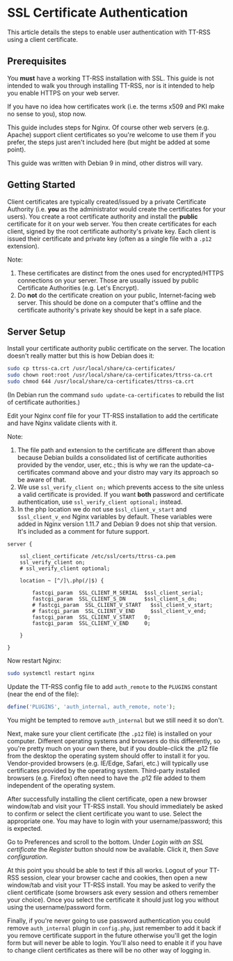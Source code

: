 # SSL Certificate Authentication

This article details the steps to enable user authentication with TT-RSS using a client certificate.

## Prerequisites

You **must** have a working TT-RSS installation with SSL. This guide is not intended to walk you through installing TT-RSS, nor is it intended to help you enable HTTPS on your web server.

If you have no idea how certificates work (i.e. the terms x509 and PKI make no sense to you), stop now.

This guide includes steps for Nginx. Of course other web servers (e.g. Apache) support client certificates so you're welcome to use them if you prefer, the steps just aren't included here (but might be added at some point).

This guide was written with Debian 9 in mind, other distros will vary.

## Getting Started

Client certificates are typically created/issued by a private Certificate Authority (i.e. **you** as the administrator would create the certificates for your users). You create a root certificate authority and install the **public** certificate for it on your web server. You then create certificates for each client, signed by the root certificate authority's private key. Each client is issued their certificate and private key (often as a single file with a `.p12` extension).

Note:

1. These certificates are distinct from the ones used for encrypted/HTTPS connections on your server. Those are usually issued by public Certificate Authorities (e.g. Let's Encrypt).
2. Do **not** do the certificate creation on your public, Internet-facing web server. This should be done on a computer that's offline and the certificate authority's private key should be kept in a safe place.

## Server Setup

Install your certificate authority public certificate on the server. The location doesn't really matter but this is how Debian does it:

```sh
sudo cp ttrss-ca.crt /usr/local/share/ca-certificates/
sudo chown root:root /usr/local/share/ca-certificates/ttrss-ca.crt
sudo chmod 644 /usr/local/share/ca-certificates/ttrss-ca.crt
```

(In Debian run the command `sudo update-ca-certificates` to rebuild the list of certificate authorities.)

Edit your Nginx conf file for your TT-RSS installation to add the certificate and have Nginx validate clients with it.

Note:

1. The file path and extension to the certificate are different than above because Debian builds a consolidated list of certificate authorities provided by the vendor, user, etc.; this is why we ran the update-ca-certificates command above and your distro may vary its approach so be aware of that.
2. We use `ssl_verify_client on;` which prevents access to the site unless a valid certificate is provided. If you want **both** password and certificate authentication, use `ssl_verify_client optional;` instead.
3. In the php location we do not use `$ssl_client_v_start` and `$ssl_client_v_end` Nginx variables by default. These variables were added in Nginx version 1.11.7 and Debian 9 does not ship that version. It's included as a comment for future support.

```nginx
server {

    ssl_client_certificate /etc/ssl/certs/ttrss-ca.pem
    ssl_verify_client on;
    # ssl_verify_client optional;

    location ~ [^/]\.php(/|$) {

        fastcgi_param  SSL_CLIENT_M_SERIAL  $ssl_client_serial;
        fastcgi_param  SSL_CLIENT_S_DN      $ssl_client_s_dn;
        # fastcgi_param  SSL_CLIENT_V_START   $ssl_client_v_start;
        # fastcgi_param  SSL_CLIENT_V_END     $ssl_client_v_end;
        fastcgi_param  SSL_CLIENT_V_START   0;
        fastcgi_param  SSL_CLIENT_V_END     0;

    }

}
```

Now restart Nginx:

```sh
sudo systemctl restart nginx
```

Update the TT-RSS config file to add `auth_remote` to the `PLUGINS` constant (near the end of the file):

```php
define('PLUGINS', 'auth_internal, auth_remote, note');
```

You might be tempted to remove `auth_internal` but we still need it so don't.

Next, make sure your client certificate (the `.p12` file) is installed on your computer. Different operating systems and browsers do this differently, so you're pretty much on your own there, but if you double-click the .p12 file from the desktop the operating system should offer to install it for you. Vendor-provided browsers (e.g. IE/Edge, Safari, etc.) will typically use certificates provided by the operating system. Third-party installed browsers (e.g. Firefox) often need to have the .p12 file added to them independent of the operating system.

After successfully installing the client certificate, open a new browser window/tab and visit your TT-RSS install. You should immediately be asked to confirm or select the client certificate you want to use. Select the appropriate one. You may have to login with your username/password; this is expected.

Go to Preferences and scroll to the bottom. Under *Login with an SSL certificate* the *Register* button should now be available. Click it, then *Save configuration*.

At this point you should be able to test if this all works. Logout of your TT-RSS session, clear your browser cache and cookies, then open a new window/tab and visit your TT-RSS install. You may be asked to verify the client certificate (some browsers ask every session and others remember your choice). Once you select the certificate it should just log you without using the username/password form.

Finally, if you're never going to use password authentication you could remove `auth_internal` plugin in `config.php`, just remember to add it back if you remove certificate support in the future otherwise you'll get the login form but will never be able to login. You'll also need to enable it if you have to change client certificates as there will be no other way of logging in.
